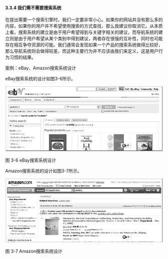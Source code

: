 #### 3.3.4 我们需不需要搜索系统

在提出需要一个搜索引擎时，我们一定要非常小心。如果你的网站并没有那么多的内容，如果你的用户并不希望使用搜索的方式查找，那么我建议你取消它。从本质上看，搜索系统的建立是由于用户希望得到与关键字相关的建议，而导航系统的建立则是由于用户希望从某个类别中得到建议，两者存在很强的互补性，同时也可能存在相互争夺资源的可能。我们通常会发现如果一个产品的搜索系统做得比较好，那么导航系统则会做得较差，而这种主要行为并不应该由我们来定义，这是用户行为习惯的结果。

案例：eBay、Amazon搜索系统设计

eBay搜索系统的设计如图3-6所示。

![](images/image01325_jpeg)

图 3-6 eBay搜索系统设计 

Amazon搜索系统的设计如图3-7所示。

![](images/image01326_jpeg)

图 3-7 Amazon搜索系统设计 
